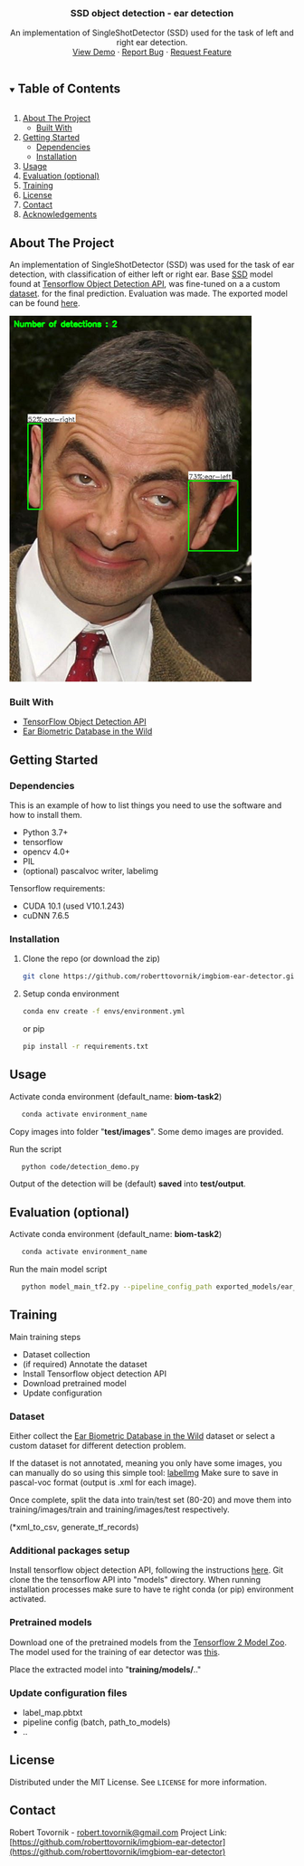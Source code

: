 <!--
*** Thanks for checking out the Best-README-Template. If you have a suggestion
*** that would make this better, please fork the repo and create a pull request
*** or simply open an issue with the tag "enhancement".
*** Thanks again! Now go create something AMAZING! :D
***
***
***
*** To avoid retyping too much info. Do a search and replace for the following:
*** roberttovornik, imgbiom-ear-detector, twitter_handle, robert.tovorni, project_title, project_description
-->



<!-- PROJECT SHIELDS -->
<!--
*** I'm using markdown "reference style" links for readability.
*** Reference links are enclosed in brackets [ ] instead of parentheses ( ).
*** See the bottom of this document for the declaration of the reference variables
*** for contributors-url, forks-url, etc. This is an optional, concise syntax you may use.
*** https://www.markdownguide.org/basic-syntax/#reference-style-links
-->
<!-- [![Contributors][contributors-shield]][contributors-url]
[![Forks][forks-shield]][forks-url]
[![Stargazers][stars-shield]][stars-url]
[![Issues][issues-shield]][issues-url]
[![MIT License][license-shield]][license-url]
[![LinkedIn][linkedin-shield]][linkedin-url] -->



<!-- PROJECT LOGO -->
<br />
<p align="center">
  <!-- <a href="https://github.com/roberttovornik/imgbiom-ear-detector">
    <img src="images/logo.png" alt="Logo" width="80" height="80">
  </a> -->

  <h3 align="center">SSD object detection - ear detection</h3>

  <p align="center">
    An implementation of SingleShotDetector (SSD) used for the task of left and right ear detection.
    <br />
    <!-- <a href="https://github.com/roberttovornik/imgbiom-ear-detector"><strong>Explore the docs »</strong></a> -->
    <!-- <br /> -->
    <!-- <br /> -->
    <a href="https://github.com/roberttovornik/imgbiom-ear-detector/tree/main/test/images">View Demo</a>
    ·
    <a href="https://github.com/roberttovornik/imgbiom-ear-detector/issues">Report Bug</a>
    ·
    <a href="https://github.com/roberttovornik/imgbiom-ear-detector/issues">Request Feature</a>
  </p>
</p>



<!-- TABLE OF CONTENTS -->
<details open="open">
  <summary><h2 style="display: inline-block">Table of Contents</h2></summary>
  <ol>
    <li>
      <a href="#about-the-project">About The Project</a>
      <ul>
        <li><a href="#built-with">Built With</a></li>
      </ul>
    </li>
    <li>
      <a href="#getting-started">Getting Started</a>
      <ul>
        <li><a href="#dependencies">Dependencies</a></li>
        <li><a href="#installation">Installation</a></li>
      </ul>
    </li>
    <li><a href="#usage">Usage</a></li>
    <li><a href="#evaluation">Evaluation (optional)</a></li>
    <li><a href="#Training">Training</a></li>
    <li><a href="#license">License</a></li>
    <li><a href="#contact">Contact</a></li>
    <li><a href="#acknowledgements">Acknowledgements</a></li>
  </ol>
</details>



<!-- ABOUT THE PROJECT -->
## About The Project

<!-- [![Product Name Screen Shot][product-screenshot]](https://example.com) -->
An implementation of SingleShotDetector (SSD) was used for the task of ear detection, with classification of either left or right ear. Base [SSD](http://download.tensorflow.org/models/object_detection/tf2/20200711/ssd_mobilenet_v2_fpnlite_640x640_coco17_tpu-8.tar.gz) model found at [Tensorflow Object Detection API](https://github.com/tensorflow/models/tree/master/research/object_detection), was fine-tuned on a a custom [dataset](http://awe.fri.uni-lj.si/). for the final prediction. Evaluation was made. The exported model can be found [here](https://github.com/roberttovornik/imgbiom-ear-detector/tree/main/training/exported_models).

![Ear detection demo](https://github.com/roberttovornik/imgbiom-ear-detector/blob/main/test/output/mr_bean_smile-resized.png?raw=true)

### Built With

* [TensorFlow Object Detection API](https://github.com/tensorflow/models/tree/master/research/object_detection)
* [Ear Biometric Database in the Wild](http://awe.fri.uni-lj.si/)



<!-- GETTING STARTED -->
## Getting Started

### Dependencies

This is an example of how to list things you need to use the software and how to install them.
* Python 3.7+
* tensorflow
* opencv 4.0+
* PIL
* (optional) pascalvoc writer, labelimg

Tensorflow requirements:
* CUDA 10.1 (used V10.1.243)
* cuDNN 7.6.5

### Installation

1. Clone the repo (or download the zip)
   ```sh
   git clone https://github.com/roberttovornik/imgbiom-ear-detector.git
   ```
2. Setup conda environment
   ```sh
   conda env create -f envs/environment.yml
   ```
   or pip
   ```sh
   pip install -r requirements.txt
   ```



<!-- USAGE EXAMPLES -->
## Usage

Activate conda environment  (default_name: **biom-task2**)
```sh
   conda activate environment_name
   ```

Copy images into folder "**test/images**". Some demo images are provided.

Run the script
```sh
   python code/detection_demo.py
   ```
Output of the detection will be (default) **saved** into **test/output**.


<!-- _For more examples, please refer to the [Documentation](https://example.com)_ -->


<!-- USAGE EXAMPLES -->
## Evaluation (optional)

Activate conda environment  (default_name: **biom-task2**)
```sh
   conda activate environment_name
   ```

Run the main model script
```sh
   python model_main_tf2.py --pipeline_config_path exported_models/ear_detection_ssd_mobilenet_v2_fpnlite_model/pipeline.config --model_dir exported_models/ear_detection_ssd_mobilenet_v2_fpnlite_model --checkpoint_dir exported_models/ear_detection_ssd_mobilenet_v2_fpnlite_model --alsologtostderr
   ```

<!-- TRAINING EXAMPLES -->
## Training
Main training steps
* Dataset collection
* (if required) Annotate the dataset
* Install Tensorflow object detection API
* Download pretrained model
* Update configuration
### Dataset
Either collect the [Ear Biometric Database in the Wild](http://awe.fri.uni-lj.si/) dataset or select a custom dataset for different detection problem.

If the dataset is not annotated, meaning you only have some images, you can manually do so using this simple tool: [labelImg](https://github.com/tzutalin/labelImg.git)
Make sure to save in pascal-voc format (output is .xml for each image).

Once complete, split the data into train/test set (80-20) and move them into training/images/train  and training/images/test respectively.

(*xml_to_csv, generate_tf_records)

### Additional packages setup
Install tensorflow object detection API, following the instructions [here](https://github.com/tensorflow/models/blob/master/research/object_detection/g3doc/tf2.md). Git clone the the tensorflow API into "models" directory. When running installation processes make sure to have te right conda (or pip) environment activated.

### Pretrained models
Download one of the pretrained models from the [Tensorflow 2 Model Zoo](https://github.com/tensorflow/models/blob/master/research/object_detection/g3doc/tf2_detection_zoo.md). The model used for the training of ear detector was [this](http://download.tensorflow.org/models/object_detection/tf2/20200711/ssd_mobilenet_v2_fpnlite_640x640_coco17_tpu-8.tar.gz).

Place the extracted model into "**training/models/**.."
### Update configuration files
* label_map.pbtxt
* pipeline config (batch, path_to_models)
* ..


<!-- LICENSE -->
## License

Distributed under the MIT License. See `LICENSE` for more information.



<!-- CONTACT -->
## Contact

<!-- Name Surname - [@twitter_handle](https://twitter.com/twitter_handle) - email -->
Robert Tovornik - robert.tovornik@gmail.com
Project Link: [https://github.com/roberttovornik/imgbiom-ear-detector](https://github.com/roberttovornik/imgbiom-ear-detector)



<!-- ACKNOWLEDGEMENTS -->
<!-- ## Acknowledgements

* []()
* []()
* []() -->





<!-- MARKDOWN LINKS & IMAGES -->
<!-- https://www.markdownguide.org/basic-syntax/#reference-style-links -->
[contributors-shield]: https://img.shields.io/github/contributors/roberttovornik/repo.svg?style=for-the-badge
[contributors-url]: https://github.com/roberttovornik/repo/graphs/contributors
[forks-shield]: https://img.shields.io/github/forks/roberttovornik/repo.svg?style=for-the-badge
[forks-url]: https://github.com/roberttovornik/repo/network/members
[stars-shield]: https://img.shields.io/github/stars/roberttovornik/repo.svg?style=for-the-badge
[stars-url]: https://github.com/roberttovornik/repo/stargazers
[issues-shield]: https://img.shields.io/github/issues/roberttovornik/repo.svg?style=for-the-badge
[issues-url]: https://github.com/roberttovornik/repo/issues
[license-shield]: https://img.shields.io/github/license/roberttovornik/repo.svg?style=for-the-badge
[license-url]: https://github.com/roberttovornik/repo/blob/master/LICENSE.txt
[linkedin-shield]: https://img.shields.io/badge/-LinkedIn-black.svg?style=for-the-badge&logo=linkedin&colorB=555
[linkedin-url]: https://linkedin.com/in/roberttovornik
